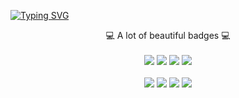 <a href="https://git.io/typing-svg"><img src="https://readme-typing-svg.herokuapp.com?font=Fira+Code&duration=4000&pause=200&color=76F700&center=true&multiline=true&random=false&width=900&height=70&lines=42+%E2%80%94+The+Ultimate+Question+of+Life%2C;the+Universe%2C+and+Everything" alt="Typing SVG" /></a>

<p align='center'>
  💻 A lot of beautiful badges 💻
  <br/><br/>
  <img src="https://img.shields.io/badge/HTML5-E34F26?style=for-the-badge&logo=html5&logoColor=white"/>
  <img src="https://img.shields.io/badge/JavaScript-323330?style=for-the-badge&logo=javascript&logoColor=F7DF1E" />
  <img src="https://img.shields.io/badge/React-20232A?style=for-the-badge&logo=react&logoColor=61DAFB" />
  <img src="https://img.shields.io/badge/PHP-777BB4?style=for-the-badge&logo=php&logoColor=white " /><br> <br>
  <img src="https://img.shields.io/badge/Python-FFD43B?style=for-the-badge&logo=python&logoColor=blue " />
  <img src="https://img.shields.io/badge/Django-092E20?style=for-the-badge&logo=django&logoColor=green" />
  <img src="https://img.shields.io/badge/Sass-CC6699?style=for-the-badge&logo=sass&logoColor=white" />
  <img src="https://img.shields.io/badge/Selenium-43B02A?style=for-the-badge&logo=Selenium&logoColor=white" />
  
</p>
